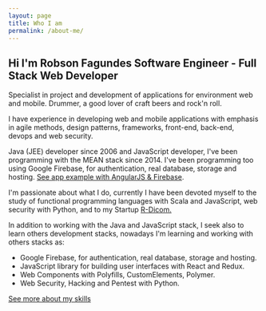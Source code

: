 ```yaml
---
layout: page
title: Who I am
permalink: /about-me/
---
```


Hi I'm Robson Fagundes Software Engineer - Full Stack Web Developer
---------------


Specialist in project and development of applications for environment web and mobile. Drummer, a good lover of craft beers and rock'n roll.

I have experience in developing web and mobile applications with emphasis in agile methods, design patterns, frameworks, front-end, back-end, devops and web security.  

Java (JEE) developer since 2006 and JavaScript developer, I've been programming with the MEAN stack since 2014. I've been programming too using Google Firebase, for authentication, real database, storage and hosting. [See app example with AngularJS & Firebase](https://github.com/robsonfagundes/angular-firebase-web-app).

I'm passionate about what I do, currently I have been devoted myself to the study of functional programming languages with Scala and JavaScript, web security with Python, and to my Startup [R-Dicom.](https://rdicom.com.br)

In addition to working with the Java and JavaScript stack, I seek also to learn others development stacks, nowadays I'm learning and working with others stacks as:

 -   Google Firebase, for authentication, real database, storage and hosting.
 -   JavaScript library for building user interfaces with React and Redux.
 -   Web Components with Polyfills, CustomElements, Polymer.
 -   Web Security, Hacking and Pentest with Python.


[See more about my skills](https://www.linkedin.com/in/robson-fagundes-7b7a2216)  
